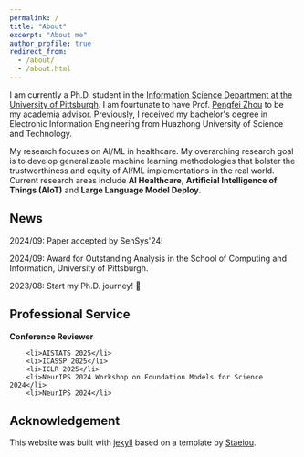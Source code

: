 ```yaml
---
permalink: /
title: "About"
excerpt: "About me"
author_profile: true
redirect_from: 
  - /about/
  - /about.html
---
```


I am currently a Ph.D. student in the [Information Science Department at the University of Pittsburgh](https://www.sci.pitt.edu/). I am fourtunate to have Prof. [Pengfei Zhou](https://zhoupf.github.io/) to be my academia advisor. Previously, I received my bachelor's degree in Electronic Information Engineering from Huazhong University of Science and Technology.

My research focuses on AI/ML in healthcare. My overarching research goal is to develop generalizable machine learning methodologies that bolster the trustworthiness and equity of AI/ML implementations in the real world. Current research areas include **AI Healthcare**, **Artificial Intelligence of Things (AIoT)** and **Large Language Model Deploy**.


News
------
2024/09: Paper accepted by SenSys'24!

2024/09: Award for Outstanding Analysis in the School of Computing and Information, University of Pittsburgh.

2023/08: Start my Ph.D. journey! 👊


Professional Service
------
**Conference Reviewer**

        <li>AISTATS 2025</li>
        <li>ICASSP 2025</li>
        <li>ICLR 2025</li>
        <li>NeurIPS 2024 Workshop on Foundation Models for Science 2024</li>
        <li>NeurIPS 2024</li>

Acknowledgement
------
This website was built with [jekyll](https://jekyllrb.com/) based on a template by [Staeiou](https://github.com/academicpages/academicpages.github.io/blob/master/_pages/about.md).

